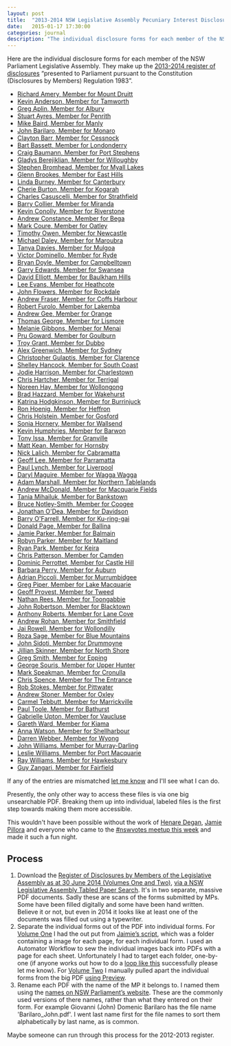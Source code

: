 ```yaml
---
layout: post
title:  "2013-2014 NSW Legislative Assembly Pecuniary Interest Disclosures"
date:   2015-01-17 17:30:00
categories: journal
description: "The individual disclosure forms for each member of the NSW Parliament Legislative Assembly, showing their pecuniary interest disclosures as of 30th June 2014."
---
```


Here are the individual disclosure forms for each member of the NSW Parliament Legislative Assembly. They make up the [2013-2014 register of disclosures](http://www.parliament.nsw.gov.au/prod/la/latabdoc.nsf/062281a7012b5820ca257020000a3058/d8ec3278d94e2783ca257d71001a8111?OpenDocument) “presented to Parliament pursuant to the Constitution (Disclosures by Members) Regulation 1983”.


<ul id="mp-list" class="filter-list">
<li><a class="h-card"  href="https://archive.org/download/NSW_Pecuniary_Interests_2013-2014/2014-06-30_Amery_Richard_pecuniary-interests.pdf"><span class="p-name">Richard Amery</span>, Member for <span class="p-role">Mount Druitt</span></a></li>
<li><a class="h-card" href="https://archive.org/download/NSW_Pecuniary_Interests_2013-2014/2014-06-30_Anderson_Kevin_pecuniary-interests.pdf"><span class="p-name">Kevin Anderson</span>, Member for <span class="p-role">Tamworth</span></a></li>
<li><a class="h-card" href="https://archive.org/download/NSW_Pecuniary_Interests_2013-2014/2014-06-30_Aplin_Greg_pecuniary-interests.pdf"><span class="p-name">Greg Aplin</span>, Member for <span class="p-role">Albury</span></a></li>
<li><a class="h-card" href="https://archive.org/download/NSW_Pecuniary_Interests_2013-2014/2014-06-30_Ayres_Stuart_pecuniary-interests.pdf"><span class="p-name">Stuart Ayres</span>, Member for <span class="p-role">Penrith</span></a></li>
<li><a class="h-card" href="https://archive.org/download/NSW_Pecuniary_Interests_2013-2014/2014-06-30_Baird_Mike_pecuniary-interests.pdf"><span class="p-name">Mike Baird</span>, Member for <span class="p-role">Manly</span></a></li>
<li><a class="h-card" href="https://archive.org/download/NSW_Pecuniary_Interests_2013-2014/2014-06-30_Barilaro_John_pecuniary-interests.pdf"><span class="p-name">John Barilaro</span>, Member for <span class="p-role">Monaro</span></a></li>
<li><a class="h-card" href="https://archive.org/download/NSW_Pecuniary_Interests_2013-2014/2014-06-30_Barr_Clayton_pecuniary-interests.pdf"><span class="p-name">Clayton Barr</span>, Member for <span class="p-role">Cessnock</span></a></li>
<li><a class="h-card" href="https://archive.org/download/NSW_Pecuniary_Interests_2013-2014/2014-06-30_Bassett_Bart_pecuniary-interests.pdf"><span class="p-name">Bart Bassett</span>, Member for <span class="p-role">Londonderry</span></a></li>
<li><a class="h-card" href="https://archive.org/download/NSW_Pecuniary_Interests_2013-2014/2014-06-30_Baumann_Craig_pecuniary-interests.pdf"><span class="p-name">Craig Baumann</span>, Member for <span class="p-role">Port Stephens</span></a></li>
<li><a class="h-card" href="https://archive.org/download/NSW_Pecuniary_Interests_2013-2014/2014-06-30_Berejiklian_Gladys_pecuniary-interests.pdf"><span class="p-name">Gladys Berejiklian</span>, Member for <span class="p-role">Willoughby</span></a></li>
<li><a class="h-card" href="https://archive.org/download/NSW_Pecuniary_Interests_2013-2014/2014-06-30_Bromhead_Stephen_pecuniary-interests.pdf"><span class="p-name">Stephen Bromhead</span>, Member for <span class="p-role">Myall Lakes</span></a></li>
<li><a class="h-card" href="https://archive.org/download/NSW_Pecuniary_Interests_2013-2014/2014-06-30_Brookes_Glenn_pecuniary-interests.pdf"><span class="p-name">Glenn Brookes</span>, Member for <span class="p-role">East Hills</span></a></li>
<li><a class="h-card" href="https://archive.org/download/NSW_Pecuniary_Interests_2013-2014/2014-06-30_Burney_Linda_pecuniary-interests.pdf"><span class="p-name">Linda Burney</span>, Member for <span class="p-role">Canterbury</span></a></li>
<li><a class="h-card" href="https://archive.org/download/NSW_Pecuniary_Interests_2013-2014/2014-06-30_Burton_Cherie_pecuniary-interests.pdf"><span class="p-name">Cherie Burton</span>, Member for <span class="p-role">Kogarah</span></a></li>
<li><a class="h-card" href="https://archive.org/download/NSW_Pecuniary_Interests_2013-2014/2014-06-30_Casuscelli_Charles_pecuniary-interests.pdf"><span class="p-name">Charles Casuscelli</span>, Member for <span class="p-role">Strathfield</span></a></li>
<li><a class="h-card" href="https://archive.org/download/NSW_Pecuniary_Interests_2013-2014/2014-06-30_Collier_Barry_pecuniary-interests.pdf"><span class="p-name">Barry Collier</span>, Member for <span class="p-role">Miranda</span></a></li>
<li><a class="h-card" href="https://archive.org/download/NSW_Pecuniary_Interests_2013-2014/2014-06-30_Conolly_Kevin_pecuniary-interests.pdf"><span class="p-name">Kevin Conolly</span>, Member for <span class="p-role">Riverstone</span></a></li>
<li><a class="h-card" href="https://archive.org/download/NSW_Pecuniary_Interests_2013-2014/2014-06-30_Constance_Andrew_pecuniary-interests.pdf"><span class="p-name">Andrew Constance</span>, Member for <span class="p-role">Bega</span></a></li>
<li><a class="h-card" href="https://archive.org/download/NSW_Pecuniary_Interests_2013-2014/2014-06-30_Coure_Mark_pecuniary-interests.pdf"><span class="p-name">Mark Coure</span>, Member for <span class="p-role">Oatley</span></a></li>
<li><a class="h-card" href="https://archive.org/download/NSW_Pecuniary_Interests_2013-2014/2014-06-30_Owen_Timothy_pecuniary-interests.pdf"><span class="p-name">Timothy Owen</span>, Member for <span class="p-role">Newcastle</span></a></li>
<li><a class="h-card" href="https://archive.org/download/NSW_Pecuniary_Interests_2013-2014/2014-06-30_Daley_Michael_pecuniary-interests.pdf"><span class="p-name">Michael Daley</span>, Member for <span class="p-role">Maroubra</span></a></li>
<li><a class="h-card" href="https://archive.org/download/NSW_Pecuniary_Interests_2013-2014/2014-06-30_Davies_Tanya_pecuniary-interests.pdf"><span class="p-name">Tanya Davies</span>, Member for <span class="p-role">Mulgoa</span></a></li>
<li><a class="h-card" href="https://archive.org/download/NSW_Pecuniary_Interests_2013-2014/2014-06-30_Dominello_Victor_pecuniary-interests.pdf"><span class="p-name">Victor Dominello</span>, Member for <span class="p-role">Ryde</span></a></li>
<li><a class="h-card" href="https://archive.org/download/NSW_Pecuniary_Interests_2013-2014/2014-06-30_Doyle_Bryan_pecuniary-interests.pdf"><span class="p-name">Bryan Doyle</span>, Member for <span class="p-role">Campbelltown</span></a></li>
<li><a class="h-card" href="https://archive.org/download/NSW_Pecuniary_Interests_2013-2014/2014-06-30_Edwards_Garry_pecuniary-interests.pdf"><span class="p-name">Garry Edwards</span>, Member for <span class="p-role">Swansea</span></a></li>
<li><a class="h-card" href="https://archive.org/download/NSW_Pecuniary_Interests_2013-2014/2014-06-30_Elliott_David_pecuniary-interests.pdf"><span class="p-name">David Elliott</span>, Member for <span class="p-role">Baulkham Hills</span></a></li>
<li><a class="h-card" href="https://archive.org/download/NSW_Pecuniary_Interests_2013-2014/2014-06-30_Evans_Lee_pecuniary-interests.pdf"><span class="p-name">Lee Evans</span>, Member for <span class="p-role">Heathcote</span></a></li>
<li><a class="h-card" href="https://archive.org/download/NSW_Pecuniary_Interests_2013-2014/2014-06-30_Flowers_John_pecuniary-interests.pdf"><span class="p-name">John Flowers</span>, Member for <span class="p-role">Rockdale</span></a></li>
<li><a class="h-card" href="https://archive.org/download/NSW_Pecuniary_Interests_2013-2014/2014-06-30_Fraser_Andrew_pecuniary-interests.pdf"><span class="p-name">Andrew Fraser</span>, Member for <span class="p-role">Coffs Harbour</span></a></li>
<li><a class="h-card" href="https://archive.org/download/NSW_Pecuniary_Interests_2013-2014/2014-06-30_Furolo_Robert_pecuniary-interests.pdf"><span class="p-name">Robert Furolo</span>, Member for <span class="p-role">Lakemba</span></a></li>
<li><a class="h-card" href="https://archive.org/download/NSW_Pecuniary_Interests_2013-2014/2014-06-30_Gee_Andrew_pecuniary-interests.pdf"><span class="p-name">Andrew Gee</span>, Member for <span class="p-role">Orange</span></a></li>
<li><a class="h-card" href="https://archive.org/download/NSW_Pecuniary_Interests_2013-2014/2014-06-30_George_Thomas_pecuniary-interests.pdf"><span class="p-name">Thomas George</span>, Member for <span class="p-role">Lismore</span></a></li>
<li><a class="h-card" href="https://archive.org/download/NSW_Pecuniary_Interests_2013-2014/2014-06-30_Gibbons_Melanie_pecuniary-interests.pdf"><span class="p-name">Melanie Gibbons</span>, Member for <span class="p-role">Menai</span></a></li>
<li><a class="h-card" href="https://archive.org/download/NSW_Pecuniary_Interests_2013-2014/2014-06-30_Goward_Pru_pecuniary-interests.pdf"><span class="p-name">Pru Goward</span>, Member for <span class="p-role">Goulburn</span></a></li>
<li><a class="h-card" href="https://archive.org/download/NSW_Pecuniary_Interests_2013-2014/2014-06-30_Grant_Troy_pecuniary-interests.pdf"><span class="p-name">Troy Grant</span>, Member for <span class="p-role">Dubbo</span></a></li>
<li><a class="h-card" href="https://archive.org/download/NSW_Pecuniary_Interests_2013-2014/2014-06-30_Greenwich_Alex_pecuniary-interests.pdf"><span class="p-name">Alex Greenwich</span>, Member for <span class="p-role">Sydney</span></a></li>
<li><a class="h-card" href="https://archive.org/download/NSW_Pecuniary_Interests_2013-2014/2014-06-30_*%20%20%20%5BGulaptis_Christopher_pecuniary-interests.pdf"><span class="p-name">Christopher Gulaptis</span>, Member for <span class="p-role">Clarence    </span></a></li>
<li><a class="h-card" href="https://archive.org/download/NSW_Pecuniary_Interests_2013-2014/2014-06-30_Hancock_Shelley_pecuniary-interests.pdf"><span class="p-name">Shelley Hancock</span>, Member for <span class="p-role">South Coast</span></a></li>
<li><a class="h-card" href="https://archive.org/download/NSW_Pecuniary_Interests_2013-2014/2014-06-30_Harrison_Jodie_pecuniary-interests.pdf"><span class="p-name">Jodie Harrison</span>, Member for <span class="p-role">Charlestown</span></a></li>
<li><a class="h-card" href="https://archive.org/download/NSW_Pecuniary_Interests_2013-2014/2014-06-30_Hartcher_Chris_pecuniary-interests.pdf"><span class="p-name">Chris Hartcher</span>, Member for <span class="p-role">Terrigal</span></a></li>
<li><a class="h-card" href="https://archive.org/download/NSW_Pecuniary_Interests_2013-2014/2014-06-30_Hay_Noreen_pecuniary-interests.pdf"><span class="p-name">Noreen Hay</span>, Member for <span class="p-role">Wollongong</span></a></li>
<li><a class="h-card" href="https://archive.org/download/NSW_Pecuniary_Interests_2013-2014/2014-06-30_Hazzard_Brad_pecuniary-interests.pdf"><span class="p-name">Brad Hazzard</span>, Member for <span class="p-role">Wakehurst</span></a></li>
<li><a class="h-card" href="https://archive.org/download/NSW_Pecuniary_Interests_2013-2014/2014-06-30_Hodgkinson_Katrina_pecuniary-interests.pdf"><span class="p-name">Katrina Hodgkinson</span>, Member for <span class="p-role">Burrinjuck</span></a></li>
<li><a class="h-card" href="https://archive.org/download/NSW_Pecuniary_Interests_2013-2014/2014-06-30_Hoenig_Ron_pecuniary-interests.pdf"><span class="p-name">Ron Hoenig</span>, Member for <span class="p-role">Heffron</span></a></li>
<li><a class="h-card" href="https://archive.org/download/NSW_Pecuniary_Interests_2013-2014/2014-06-30_Holstein_Chris_pecuniary-interests.pdf"><span class="p-name">Chris Holstein</span>, Member for <span class="p-role">Gosford</span></a></li>
<li><a class="h-card" href="https://archive.org/download/NSW_Pecuniary_Interests_2013-2014/2014-06-30_Hornery_Sonia_pecuniary-interests.pdf"><span class="p-name">Sonia Hornery</span>, Member for <span class="p-role">Wallsend</span></a></li>
<li><a class="h-card" href="https://archive.org/download/NSW_Pecuniary_Interests_2013-2014/2014-06-30_Humphries_Kevin_pecuniary-interests.pdf"><span class="p-name">Kevin Humphries</span>, Member for <span class="p-role">Barwon</span></a></li>
<li><a class="h-card" href="https://archive.org/download/NSW_Pecuniary_Interests_2013-2014/2014-06-30_Issa_Tony_pecuniary-interests.pdf"><span class="p-name">Tony Issa</span>, Member for <span class="p-role">Granville</span></a></li>
<li><a class="h-card" href="https://archive.org/download/NSW_Pecuniary_Interests_2013-2014/2014-06-30_Kean_Matt_pecuniary-interests.pdf"><span class="p-name">Matt Kean</span>, Member for <span class="p-role">Hornsby</span></a></li>
<li><a class="h-card" href="https://archive.org/download/NSW_Pecuniary_Interests_2013-2014/2014-06-30_Lalich_Nick_pecuniary-interests.pdf"><span class="p-name">Nick Lalich</span>, Member for <span class="p-role">Cabramatta</span></a></li>
<li><a class="h-card" href="https://archive.org/download/NSW_Pecuniary_Interests_2013-2014/2014-06-30_Lee_Geoff_pecuniary-interests.pdf"><span class="p-name">Geoff Lee</span>, Member for <span class="p-role">Parramatta</span></a></li>
<li><a class="h-card" href="https://archive.org/download/NSW_Pecuniary_Interests_2013-2014/2014-06-30_Lynch_Paul_pecuniary-interests.pdf"><span class="p-name">Paul Lynch</span>, Member for <span class="p-role">Liverpool</span></a></li>
<li><a class="h-card" href="https://archive.org/download/NSW_Pecuniary_Interests_2013-2014/2014-06-30_Maguire_Daryl_pecuniary-interests.pdf"><span class="p-name">Daryl Maguire</span>, Member for <span class="p-role">Wagga Wagga</span></a></li>
<li><a class="h-card" href="https://archive.org/download/NSW_Pecuniary_Interests_2013-2014/2014-06-30_Marshall_Adam_pecuniary-interests.pdf"><span class="p-name">Adam Marshall</span>, Member for <span class="p-role">Northern Tablelands</span></a></li>
<li><a class="h-card" href="https://archive.org/download/NSW_Pecuniary_Interests_2013-2014/2014-06-30_McDonald_Andrew_pecuniary-interests.pdf"><span class="p-name">Andrew McDonald</span>, Member for <span class="p-role">Macquarie Fields</span></a></li>
<li><a class="h-card" href="https://archive.org/download/NSW_Pecuniary_Interests_2013-2014/2014-06-30_Mihailuk_Tania_pecuniary-interests.pdf"><span class="p-name">Tania Mihailuk</span>, Member for <span class="p-role">Bankstown</span></a></li>
<li><a class="h-card" href="https://archive.org/download/NSW_Pecuniary_Interests_2013-2014/2014-06-30_Notley-Smith_Bruce_pecuniary-interests.pdf"><span class="p-name">Bruce Notley-Smith</span>, Member for <span class="p-role">Coogee</span></a></li>
<li><a class="h-card" href="https://archive.org/download/NSW_Pecuniary_Interests_2013-2014/2014-06-30_O%27Dea_Jonathan_pecuniary-interests.pdf"><span class="p-name">Jonathan O&#39;Dea</span>, Member for <span class="p-role">Davidson</span></a></li>
<li><a class="h-card" href="https://archive.org/download/NSW_Pecuniary_Interests_2013-2014/2014-06-30_O%27Farrell_Barry_pecuniary-interests.pdf"><span class="p-name">Barry O&#39;Farrell</span>, Member for <span class="p-role">Ku-ring-gai</span></a></li>
<li><a class="h-card" href="https://archive.org/download/NSW_Pecuniary_Interests_2013-2014/2014-06-30_Page_Donald_pecuniary-interests.pdf"><span class="p-name">Donald Page</span>, Member for <span class="p-role">Ballina</span></a></li>
<li><a class="h-card" href="https://archive.org/download/NSW_Pecuniary_Interests_2013-2014/2014-06-30_Parker_Jamie_pecuniary-interests.pdf"><span class="p-name">Jamie Parker</span>, Member for <span class="p-role">Balmain</span></a></li>
<li><a class="h-card" href="https://archive.org/download/NSW_Pecuniary_Interests_2013-2014/2014-06-30_Parker_Robyn_pecuniary-interests.pdf"><span class="p-name">Robyn Parker</span>, Member for <span class="p-role">Maitland</span></a></li>
<li><a class="h-card" href="https://archive.org/download/NSW_Pecuniary_Interests_2013-2014/2014-06-30_Park_Ryan_pecuniary-interests.pdf"><span class="p-name">Ryan Park</span>, Member for <span class="p-role">Keira</span></a></li>
<li><a class="h-card" href="https://archive.org/download/NSW_Pecuniary_Interests_2013-2014/2014-06-30_Patterson_Chris_pecuniary-interests.pdf"><span class="p-name">Chris Patterson</span>, Member for <span class="p-role">Camden</span></a></li>
<li><a class="h-card" href="https://archive.org/download/NSW_Pecuniary_Interests_2013-2014/2014-06-30_Perrottet_Dominic_pecuniary-interests.pdf"><span class="p-name">Dominic Perrottet</span>, Member for <span class="p-role">Castle Hill</span></a></li>
<li><a class="h-card" href="https://archive.org/download/NSW_Pecuniary_Interests_2013-2014/2014-06-30_Perry_Barbara_pecuniary-interests.pdf"><span class="p-name">Barbara Perry</span>, Member for <span class="p-role">Auburn</span></a></li>
<li><a class="h-card" href="https://archive.org/download/NSW_Pecuniary_Interests_2013-2014/2014-06-30_Piccoli_Adrian_pecuniary-interests.pdf"><span class="p-name">Adrian Piccoli</span>, Member for <span class="p-role">Murrumbidgee</span></a></li>
<li><a class="h-card" href="https://archive.org/download/NSW_Pecuniary_Interests_2013-2014/2014-06-30_Piper_Greg_pecuniary-interests.pdf"><span class="p-name">Greg Piper</span>, Member for <span class="p-role">Lake Macquarie</span></a></li>
<li><a class="h-card" href="https://archive.org/download/NSW_Pecuniary_Interests_2013-2014/2014-06-30_Provest_Geoff_pecuniary-interests.pdf"><span class="p-name">Geoff Provest</span>, Member for <span class="p-role">Tweed</span></a></li>
<li><a class="h-card" href="https://archive.org/download/NSW_Pecuniary_Interests_2013-2014/2014-06-30_Rees_Nathan_pecuniary-interests.pdf"><span class="p-name">Nathan Rees</span>, Member for <span class="p-role">Toongabbie</span></a></li>
<li><a class="h-card" href="https://archive.org/download/NSW_Pecuniary_Interests_2013-2014/2014-06-30_Roberts_Anthony_pecuniary-interests.pdf"><span class="p-name">John Robertson</span>, Member for <span class="p-role">Blacktown</span></a></li>
<li><a class="h-card" href="https://archive.org/download/NSW_Pecuniary_Interests_2013-2014/2014-06-30_Robertson_John_pecuniary-interests.pdf"><span class="p-name">Anthony Roberts</span>, Member for <span class="p-role">Lane Cove</span></a></li>
<li><a class="h-card" href="https://archive.org/download/NSW_Pecuniary_Interests_2013-2014/2014-06-30_Rohan_Andrew_pecuniary-interests.pdf"><span class="p-name">Andrew Rohan</span>, Member for <span class="p-role">Smithfield</span></a></li>
<li><a class="h-card" href="https://archive.org/download/NSW_Pecuniary_Interests_2013-2014/2014-06-30_Rowell_Jai_pecuniary-interests.pdf"><span class="p-name">Jai Rowell</span>, Member for <span class="p-role">Wollondilly</span></a></li>
<li><a class="h-card" href="https://archive.org/download/NSW_Pecuniary_Interests_2013-2014/2014-06-30_Sage_Roza_pecuniary-interests.pdf"><span class="p-name">Roza Sage</span>, Member for <span class="p-role">Blue Mountains</span></a></li>
<li><a class="h-card" href="https://archive.org/download/NSW_Pecuniary_Interests_2013-2014/2014-06-30_Sidoti_John_pecuniary-interests.pdf"><span class="p-name">John Sidoti</span>, Member for <span class="p-role">Drummoyne</span></a></li>
<li><a class="h-card" href="https://archive.org/download/NSW_Pecuniary_Interests_2013-2014/2014-06-30_Skinner%2C%20Jillian_pecuniary-interests.pdf"><span class="p-name">Jillian Skinner</span>, Member for <span class="p-role">North Shore</span></a></li>
<li><a class="h-card" href="https://archive.org/download/NSW_Pecuniary_Interests_2013-2014/2014-06-30_Smith_Greg_pecuniary-interests.pdf"><span class="p-name">Greg Smith</span>, Member for <span class="p-role">Epping</span></a></li>
<li><a class="h-card" href="https://archive.org/download/NSW_Pecuniary_Interests_2013-2014/2014-06-30_Souris_George_pecuniary-interests.pdf"><span class="p-name">George Souris</span>, Member for <span class="p-role">Upper Hunter</span></a></li>
<li><a class="h-card" href="https://archive.org/download/NSW_Pecuniary_Interests_2013-2014/2014-06-30_Speakman_Mark_pecuniary-interests.pdf"><span class="p-name">Mark Speakman</span>, Member for <span class="p-role">Cronulla</span></a></li>
<li><a class="h-card" href="https://archive.org/download/NSW_Pecuniary_Interests_2013-2014/2014-06-30_Spence_Chris_pecuniary-interests.pdf"><span class="p-name">Chris Spence</span>, Member for <span class="p-role">The Entrance</span></a></li>
<li><a class="h-card" href="https://archive.org/download/NSW_Pecuniary_Interests_2013-2014/2014-06-30_Stokes_Rob_pecuniary-interests.pdf"><span class="p-name">Rob Stokes</span>, Member for <span class="p-role">Pittwater</span></a></li>
<li><a class="h-card" href="https://archive.org/download/NSW_Pecuniary_Interests_2013-2014/2014-06-30_Stoner_Andrew_pecuniary-interests.pdf"><span class="p-name">Andrew Stoner</span>, Member for <span class="p-role">Oxley</span></a></li>
<li><a class="h-card" href="https://archive.org/download/NSW_Pecuniary_Interests_2013-2014/2014-06-30_Tebbutt_Carmel_pecuniary-interests.pdf"><span class="p-name">Carmel Tebbutt</span>, Member for <span class="p-role">Marrickville</span></a></li>
<li><a class="h-card" href="https://archive.org/download/NSW_Pecuniary_Interests_2013-2014/2014-06-30_Toole_Paul_pecuniary-interests.pdf"><span class="p-name">Paul Toole</span>, Member for <span class="p-role">Bathurst</span></a></li>
<li><a class="h-card" href="https://archive.org/download/NSW_Pecuniary_Interests_2013-2014/2014-06-30_Upton_Gabrielle_pecuniary-interests.pdf"><span class="p-name">Gabrielle Upton</span>, Member for <span class="p-role">Vaucluse</span></a></li>
<li><a class="h-card" href="https://archive.org/download/NSW_Pecuniary_Interests_2013-2014/2014-06-30_Ward_Gareth_pecuniary-interests.pdf"><span class="p-name">Gareth Ward</span>, Member for <span class="p-role">Kiama</span></a></li>
<li><a class="h-card" href="https://archive.org/download/NSW_Pecuniary_Interests_2013-2014/2014-06-30_Watson_Anna_pecuniary-interests.pdf"><span class="p-name">Anna Watson</span>, Member for <span class="p-role">Shellharbour</span></a></li>
<li><a class="h-card" href="https://archive.org/download/NSW_Pecuniary_Interests_2013-2014/2014-06-30_Webber_Darren_pecuniary-interests.pdf"><span class="p-name">Darren Webber</span>, Member for <span class="p-role">Wyong</span></a></li>
<li><a class="h-card" href="https://archive.org/download/NSW_Pecuniary_Interests_2013-2014/2014-06-30_Williams_John_pecuniary-interests.pdf"><span class="p-name">John Williams</span>, Member for <span class="p-role">Murray-Darling</span></a></li>
<li><a class="h-card" href="https://archive.org/download/NSW_Pecuniary_Interests_2013-2014/2014-06-30_Williams_Leslie_pecuniary-interests.pdf"><span class="p-name">Leslie Williams</span>, Member for <span class="p-role">Port Macquarie</span></a></li>
<li><a class="h-card" href="https://archive.org/download/NSW_Pecuniary_Interests_2013-2014/2014-06-30_Williams_Ray_pecuniary-interests.pdf"><span class="p-name">Ray Williams</span>, Member for <span class="p-role">Hawkesbury</span></a></li>
<li><a class="h-card" href="https://archive.org/download/NSW_Pecuniary_Interests_2013-2014/2014-06-30_Zangari_Guy_pecuniary-interests.pdf"><span class="p-name">Guy Zangari</span>, Member for <span class="p-role">Fairfield</span></a></li>
</ul>

If any of the entries are mismatched [let me know](/contact) and I'll see what I can do.

Presently, the only other way to access these files is via one big unsearchable PDF. Breaking them up into individual, labeled files is the first step towards making them more accessible.

This wouldn't have been possible without the work of [Henare Degan](https://twitter.com/henaredegan), [Jamie Pillora](https://github.com/jpillora) and everyone who came to the [#nswvotes meetup this week](http://www.meetup.com/OpenAustralia-Foundation/events/219652731/) and made it such a fun night.

## Process

1. Download the [Register of Disclosures by Members of the Legislative Assembly as at 30 June 2014 (Volumes One and Two)](http://www.parliament.nsw.gov.au/prod/la/latabdoc.nsf/062281a7012b5820ca257020000a3058/d8ec3278d94e2783ca257d71001a8111?OpenDocument), [via a NSW Legislative Assembly Tabled Paper Search](http://www.parliament.nsw.gov.au/prod/la/latabdoc.nsf/TabledDocumentsAll?SearchView&query=([REPORTTITLE]=(register*+of*+disclosures*))&searchorder=4). It's in two separate, massive PDF documents. Sadly these are scans of the forms submitted by MPs. Some have been filled digitally and some have been hand written. Believe it or not, but even in 2014 it looks like at least one of the documents was filled out using a typewriter.
2. Separate the individual forms out of the PDF into individual forms. For [Volume One](http://www.parliament.nsw.gov.au/prod/la/latabdoc.nsf/062281a7012b5820ca257020000a3058/d8ec3278d94e2783ca257d71001a8111/$FILE/Volume%201%20-%20Ordinary%20Returns%20-%20October%202014.pdf) I had the out put from [Jaimie’s script](https://github.com/jpillora/disclosure-parser), which was a folder containing a image for each page, for each individual form. I used an Automator Workflow to sew the individual images back into PDFs with a page for each sheet. Unfortunately I had to target each folder, one-by-one (if anyone works out how to do a [loop like this](https://discussions.apple.com/message/21053313#24471966) successfully please let me know). For [Volume Two](http://www.parliament.nsw.gov.au/prod/la/latabdoc.nsf/062281a7012b5820ca257020000a3058/d8ec3278d94e2783ca257d71001a8111/$FILE/Volume%202%20-%20Ordinary%20Returns%20-%20October%202014.pdf) I manually pulled apart the individual forms from the big PDF [using Preview](http://www.howtogeek.com/201519/use-your-mac%E2%80%99s-preview-app-to-merge-split-mark-up-and-sign-pdfs/).
3. Rename each PDF with the name of the MP it belongs to. I named them using the [names on NSW Parliament’s website](http://www.parliament.nsw.gov.au/prod/parlment/members.nsf/V3ListCurrentLAMembers). These are the commonly used versions of there names, rather than what they entered on their form. For example Giovanni (John) Domenic Barilaro has the file name 'Barilaro_John.pdf'. I went last name first for the file names to sort them alphabetically by last name, as is common.

Maybe someone can run through this process for the 2012-2013 register.
